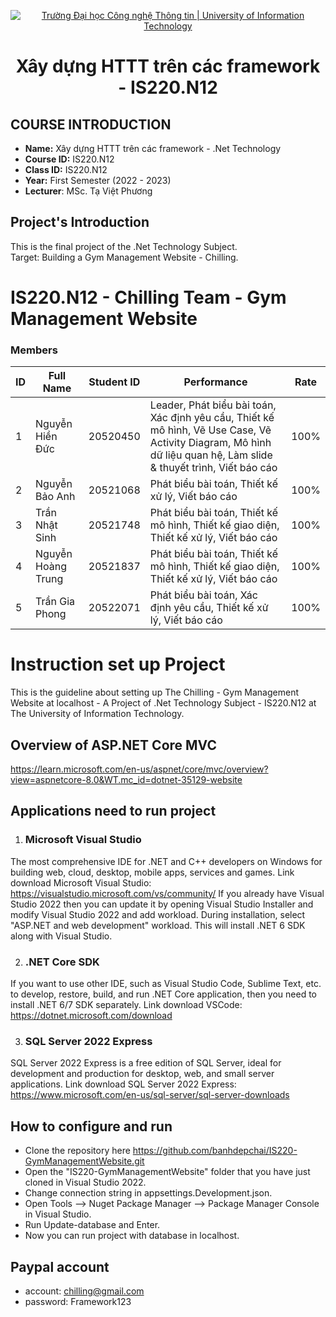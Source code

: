 <!-- Banner -->
<p align="center">
  <a href="https://www.uit.edu.vn/" title="Trường Đại học Công nghệ Thông tin" style="border: none;">
    <img src="https://i.imgur.com/WmMnSRt.png" alt="Trường Đại học Công nghệ Thông tin | University of Information Technology">
  </a>
</p>

<h1 align="center"><b>Xây dựng HTTT trên các framework - IS220.N12</b></h>

## COURSE INTRODUCTION

- **Name:** Xây dựng HTTT trên các framework - .Net Technology
- **Course ID:** IS220.N12
- **Class ID:** IS220.N12
- **Year:** First Semester (2022 - 2023)
- **Lecturer**: MSc. Tạ Việt Phương

## <h2 id="muctieu">Project's Introduction</h2>
This is the final project of the .Net Technology Subject. <br>
Target: Building a Gym Management Website - Chilling.

# IS220.N12 - Chilling Team - Gym Management Website
### Members
| ID   | Full Name                        | Student ID     | Performance  | Rate |
| --- |----------------------------|----------|-----------|----------|
| 1 | Nguyễn Hiền Đức | 20520450 | Leader, Phát biểu bài toán, Xác định yêu cầu, Thiết kế mô hình, Vẽ Use Case, Vẽ Activity Diagram, Mô hình dữ liệu quan hệ, Làm slide & thuyết trình, Viết báo cáo | 100% |
| 2 | Nguyễn Bảo Anh | 20521068 | Phát biểu bài toán, Thiết kế xử lý, Viết báo cáo | 100% |
| 3 | Trần Nhật Sinh  | 20521748 | Phát biểu bài toán, Thiết kế mô hình, Thiết kế giao diện, Thiết kế xử lý, Viết báo cáo  | 100% |
| 4 | Nguyễn Hoàng Trung  | 20521837 | Phát biểu bài toán, Thiết kế mô hình, Thiết kế giao diện, Thiết kế xử lý, Viết báo cáo  | 100% |
| 5 | Trần Gia Phong  | 20522071 | Phát biểu bài toán, Xác định yêu cầu, Thiết kế xử lý, Viết báo cáo  | 100% |

# Instruction set up Project
This is the guideline about setting up The Chilling - Gym Management Website at localhost - A Project of .Net Technology Subject - IS220.N12 at The University of Information Technology.

## Overview of ASP.NET Core MVC
https://learn.microsoft.com/en-us/aspnet/core/mvc/overview?view=aspnetcore-8.0&WT.mc_id=dotnet-35129-website

## Applications need to run project

1. ### Microsoft Visual Studio
The most comprehensive IDE for .NET and C++ developers on Windows for building web, cloud, desktop, mobile apps, services and games.
Link download Microsoft Visual Studio: https://visualstudio.microsoft.com/vs/community/
If you already have Visual Studio 2022 then you can update it by opening Visual Studio Installer and modify Visual Studio 2022 and add workload.
During installation, select "ASP.NET and web development" workload. This will install .NET 6 SDK along with Visual Studio.

2. ### .NET Core SDK
If you want to use other IDE, such as Visual Studio Code, Sublime Text, etc. to develop, restore, build, and run .NET Core application, then you need to install .NET 6/7 SDK separately.
Link download VSCode: https://dotnet.microsoft.com/download

3. ### SQL Server 2022 Express
SQL Server 2022 Express is a free edition of SQL Server, ideal for development and production for desktop, web, and small server applications.
Link download SQL Server 2022 Express: https://www.microsoft.com/en-us/sql-server/sql-server-downloads

## How to configure and run
* Clone the repository here https://github.com/banhdepchai/IS220-GymManagementWebsite.git
* Open the "IS220-GymManagementWebsite" folder that you have just cloned  in Visual Studio 2022.
* Change connection string in appsettings.Development.json.
* Open Tools --> Nuget Package Manager -->  Package Manager Console in Visual Studio.
* Run Update-database and Enter.
* Now you can run project with database in localhost.

## Paypal account
- account: chilling@gmail.com
- password: Framework123
